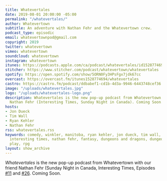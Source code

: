 ```yaml
---
title: Whatevertales
date: 2019-08-01 20:00:00 -05:00
permalink: "/whatevertales/"
author: Whatevertown
subtitle: An adventure with Nathan Fehr and the Whatevertown crew.
podcast_type: episodic
email: whatevertownpod@gmail.com
copyright: 2019
twitter: whatevertown
vimeo: whatevertown
soundcloud: whatevertown
instagram: whatevertown
itunes: https://podcasts.apple.com/ca/podcast/whatevertales/id1528774694
stitcher: https://www.stitcher.com/podcast/whatevertown/whatevertales
spotify: https://open.spotify.com/show/5ORN0Fy3HPsFgx7jdk67cc
overcast: https://overcast.fm/itunes1528774694/whatevertales
castro: https://castro.fm/podcast/ddbabef1-cd1b-4d3a-9946-6443748cef36
image: "/uploads/whatevertales.jpg"
logo: "/uploads/whatevertales-logo.png"
description: Whatevertales is the new pop-up podcast from Whatevertown with our friend
  Nathan Fehr (Interesting Times, Sunday Night in Canada). Coming Soon.
hosts:
- Jon Dueck
- Tim Wall
- Ryan Kehler
- Nathan Fehr
rss: whatevertales.rss
keywords: comedy, winkler, manitoba, ryan kehler, jon dueck, tim wall, whatevertown,
  interesting times, nathan fehr, fantasy, dungeons and dragons, dungeon world, actual
  play, rpg
layout: show_archive
---
```


*Whatevertales* is the new pop-up podcast from Whatevertown with our friend Nathan Fehr (Sunday Night in Canada, Interesting Times, Episodes [#11](https://whatevertown.com/episode/11/) and [#26](https://whatevertown.com/episode/s02e03/). Coming Soon.